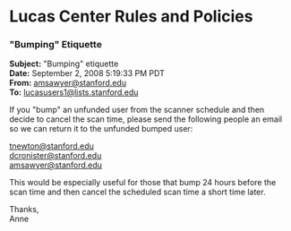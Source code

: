 # Lucas Center Rules and Policies

### "Bumping" Etiquette

__Subject:__ "Bumping" etiquette\
__Date:__ September 2, 2008 5:19:33 PM PDT\
__From:__ amsawyer@stanford.edu\
__To:__ lucasusers1@lists.stanford.edu

If you "bump" an unfunded user from the scanner schedule and then decide to cancel the scan time, please send the following people an email so we can return it to the unfunded bumped user:

tnewton@stanford.edu\
dcronister@stanford.edu\
amsawyer@stanford.edu

This would be especially useful for those that bump 24 hours before the scan time and then cancel the scheduled scan time a short time later.

Thanks,\
Anne
